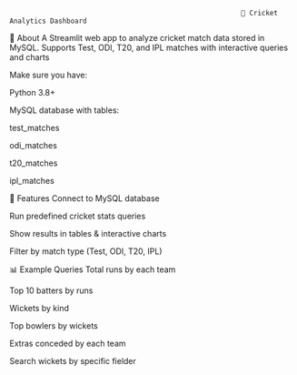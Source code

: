                                                              🏏 Cricket Analytics Dashboard
📌 About
A Streamlit web app to analyze cricket match data stored in MySQL.
Supports Test, ODI, T20, and IPL matches with interactive queries and charts

Make sure you have:

Python 3.8+

MySQL database with tables:

test_matches

odi_matches

t20_matches

ipl_matches

🎯 Features
Connect to MySQL database

Run predefined cricket stats queries

Show results in tables & interactive charts

Filter by match type (Test, ODI, T20, IPL)

📊 Example Queries
Total runs by each team

Top 10 batters by runs

Wickets by kind

Top bowlers by wickets

Extras conceded by each team



Search wickets by specific fielder
